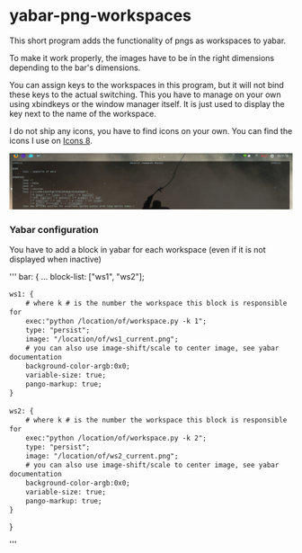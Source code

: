 # yabar-png-workspaces

This short program adds the functionality of pngs as workspaces to yabar.


To make it work properly, the images have to be in the right dimensions depending to the bar's dimensions.

You can assign keys to the workspaces in this program, but it will not bind these keys to the actual switching. This you have to manage on your own using xbindkeys or the window manager itself. It is just used to display the key next to the name of the workspace.

I do not ship any icons, you have to find icons on your own. You can find the icons I use on [Icons 8](https://www.icons8.com).

![screenshot](screenshot.png?raw=true "Screenshot")

### Yabar configuration

You have to add a block in yabar for each workspace (even if it is not displayed when inactive)

'''
bar: {
	...
	block-list: ["ws1", "ws2"];
    
	ws1: {
		# where k # is the number the workspace this block is responsible for
		exec:"python /location/of/workspace.py -k 1";
		type: "persist";
		image: "/location/of/ws1_current.png";
		# you can also use image-shift/scale to center image, see yabar documentation
		background-color-argb:0x0;
		variable-size: true;
		pango-markup: true;
	}

	ws2: {
		# where k # is the number the workspace this block is responsible for
		exec:"python /location/of/workspace.py -k 2";
		type: "persist";
		image: "/location/of/ws2_current.png";
		# you can also use image-shift/scale to center image, see yabar documentation
		background-color-argb:0x0;
		variable-size: true;
		pango-markup: true;
	}
}

'''
